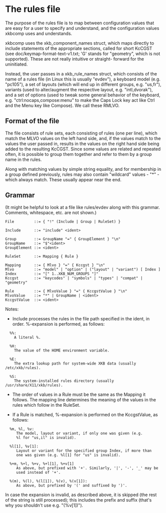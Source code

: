 The rules file
==============

The purpose of the rules file is to map between configuration values
that are easy for a user to specify and understand, and the
configuration values xkbcomp uses and understands.

xkbcomp uses the xkb_component_names struct, which maps directly to
include statements of the appropriate sections, called for short
KcCGST (see doc/keymap-format-text-v1.txt; 'G' stands for "geometry",
which is not supported). These are not really intuitive or straight-
forward for the uninitiated.

Instead, the user passes in a xkb_rule_names struct, which consists
of the name of a rules file (in Linux this is usually "evdev"), a
keyboard model (e.g. "pc105"), a set of layouts (which will end up
in different groups, e.g. "us,fr"), variants (used to alter/augment
the respective layout, e.g. "intl,dvorak"), and a set of options
(used to tweak some general behavior of the keyboard, e.g.
"ctrl:nocaps,compose:menu" to make the Caps Lock key act like Ctrl
and the Menu key like Compose). We call these RMLVO.

Format of the file
------------------
The file consists of rule sets, each consisting of rules (one per
line), which match the MLVO values on the left hand side, and, if
the values match to the values the user passed in, results in the
values on the right hand side being added to the resulting KcCGST.
Since some values are related and repeated often, it is possible
to group them together and refer to them by a group name in the
rules.

Along with matching values by simple string equality, and for
membership in a group defined previously, rules may also contain
"wildcard" values - "*" - which always match. These usually appear
near the end.

Grammar
-------
(It might be helpful to look at a file like rules/evdev along with
this grammar. Comments, whitespace, etc. are not shown.)

```
File         ::= { "!" (Include | Group | RuleSet) }

Include      ::= "include" <ident>

Group        ::= GroupName "=" { GroupElement } "\n"
GroupName    ::= "$"<ident>
GroupElement ::= <ident>

RuleSet      ::= Mapping { Rule }

Mapping      ::= { Mlvo } "=" { Kccgst } "\n"
Mlvo         ::= "model" | "option" | ("layout" | "variant") [ Index ]
Index        ::= "[" 1..XKB_NUM_GROUPS "]"
Kccgst       ::= "keycodes" | "symbols" | "types" | "compat" | "geometry"

Rule         ::= { MlvoValue } "=" { KccgstValue } "\n"
MlvoValue    ::= "*" | GroupName | <ident>
KccgstValue  ::= <ident>
```

Notes:

- Include processes the rules in the file path specified in the ident,
  in order. %-expansion is performed, as follows:

```
  %%:
    A literal %.

  %H:
    The value of the HOME environment variable.

  %E:
    The extra lookup path for system-wide XKB data (usually /etc/xkb/rules).

  %S:
    The system-installed rules directory (usually /usr/share/X11/xkb/rules).
```

- The order of values in a Rule must be the same as the Mapping it
  follows. The mapping line determines the meaning of the values in
  the rules which follow in the RuleSet.

- If a Rule is matched, %-expansion is performed on the KccgstValue,
  as follows:

```
  %m, %l, %v:
     The model, layout or variant, if only one was given (e.g.
     %l for "us,il" is invalid).

  %l[1], %v[1]:
     Layout or variant for the specified group Index, if more than
     one was given (e.g. %l[1] for "us" is invalid).

  %+m, %+l, %+v, %+l[1], %+v[1]
     As above, but prefixed with '+'. Similarly, '|', '-', '_' may be
     used instead of '+'.

  %(m), %(l), %(l[1]), %(v), %(v[1]):
     As above, but prefixed by '(' and suffixed by ')'.
```

  In case the expansion is invalid, as described above, it is
  skipped (the rest of the string is still processed); this includes
  the prefix and suffix (that's why you shouldn't use e.g. "(%v[1])").
